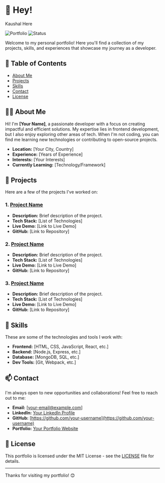 # 🌟 Hey!
Kaushal Here

![Portfolio](https://img.shields.io/badge/Portfolio-v1.0-blue) ![Status](https://img.shields.io/badge/Status-Active-brightgreen)

Welcome to my personal portfolio! Here you'll find a collection of my projects, skills, and experiences that showcase my journey as a developer.

## 📜 Table of Contents

- [About Me](#about-me)
- [Projects](#projects)
- [Skills](#skills)
- [Contact](#contact)
- [License](#license)

## 👨‍💻 About Me

Hi! I'm **[Your Name]**, a passionate developer with a focus on creating impactful and efficient solutions. My expertise lies in frontend development, but I also enjoy exploring other areas of tech. When I'm not coding, you can find me learning new technologies or contributing to open-source projects.

- **Location:** [Your City, Country]
- **Experience:** [Years of Experience]
- **Interests:** [Your Interests]
- **Currently Learning:** [Technology/Framework]

## 🚀 Projects

Here are a few of the projects I've worked on:

### 1. [Project Name](https://github.com/your-username/project-repo)
   - **Description:** Brief description of the project.
   - **Tech Stack:** [List of Technologies]
   - **Live Demo:** [Link to Live Demo]
   - **GitHub:** [Link to Repository]

### 2. [Project Name](https://github.com/your-username/project-repo)
   - **Description:** Brief description of the project.
   - **Tech Stack:** [List of Technologies]
   - **Live Demo:** [Link to Live Demo]
   - **GitHub:** [Link to Repository]

### 3. [Project Name](https://github.com/your-username/project-repo)
   - **Description:** Brief description of the project.
   - **Tech Stack:** [List of Technologies]
   - **Live Demo:** [Link to Live Demo]
   - **GitHub:** [Link to Repository]

## 💼 Skills

These are some of the technologies and tools I work with:

- **Frontend:** [HTML, CSS, JavaScript, React, etc.]
- **Backend:** [Node.js, Express, etc.]
- **Database:** [MongoDB, SQL, etc.]
- **Dev Tools:** [Git, Webpack, etc.]

## 📫 Contact

I'm always open to new opportunities and collaborations! Feel free to reach out to me:

- **Email:** [your-email@example.com]
- **LinkedIn:** [Your LinkedIn Profile](https://www.linkedin.com/in/your-profile)
- **GitHub:** [https://github.com/your-username](https://github.com/your-username)
- **Portfolio:** [Your Portfolio Website](https://your-portfolio.com)

## 📝 License

This portfolio is licensed under the MIT License - see the [LICENSE](LICENSE) file for details.

---

Thanks for visiting my portfolio! 😊
